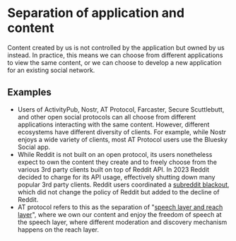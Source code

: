 # Separation of application and content

Content created by us is not controlled by the application but owned by us instead. In practice, this means we can choose from different applications to view the same content, or we can choose to develop a new application for an existing social network.

## Examples

- Users of ActivityPub, Nostr, AT Protocol, Farcaster, Secure Scuttlebutt, and other open social protocols can all choose from different applications interacting with the same content. However, different ecosystems have different diversity of clients. For example, while Nostr enjoys a wide variety of clients, most AT Protocol users use the Bluesky Social app.
- While Reddit is not built on an open protocol, its users nonetheless expect to own the content they create and to freely choose from the various 3rd party clients built on top of Reddit API. In 2023 Reddit decided to charge for its API usage, effectively shutting down many popular 3rd party clients. Reddit users coordinated a [subreddit blackout](https://en.wikipedia.org/wiki/2023_Reddit_API_controversy#Subreddit_blackout), which did not change the policy of Reddit but added to the decline of Reddit.
- AT protocol refers to this as the separation of "[speech layer and reach layer](https://atproto.com/guides/overview#speech-reach-and-moderation)", where we own our content and enjoy the freedom of speech at the speech layer, where different moderation and discovery mechanism happens on the reach layer.

